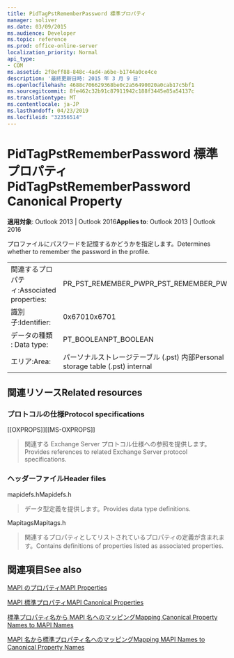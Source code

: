 ```yaml
---
title: PidTagPstRememberPassword 標準プロパティ
manager: soliver
ms.date: 03/09/2015
ms.audience: Developer
ms.topic: reference
ms.prod: office-online-server
localization_priority: Normal
api_type:
- COM
ms.assetid: 2f8eff88-848c-4ad4-a6be-b1744a0ce4ce
description: '最終更新日時: 2015 年 3 月 9 日'
ms.openlocfilehash: 4688c706629368be0c2a56490020a0cab17c5bf1
ms.sourcegitcommit: 8fe462c32b91c87911942c188f3445e85a54137c
ms.translationtype: MT
ms.contentlocale: ja-JP
ms.lasthandoff: 04/23/2019
ms.locfileid: "32356514"
---
```

# <a name="pidtagpstrememberpassword-canonical-property"></a><span data-ttu-id="edf79-103">PidTagPstRememberPassword 標準プロパティ</span><span class="sxs-lookup"><span data-stu-id="edf79-103">PidTagPstRememberPassword Canonical Property</span></span>

  
  
<span data-ttu-id="edf79-104">**適用対象**: Outlook 2013 | Outlook 2016</span><span class="sxs-lookup"><span data-stu-id="edf79-104">**Applies to**: Outlook 2013 | Outlook 2016</span></span> 
  
<span data-ttu-id="edf79-105">プロファイルにパスワードを記憶するかどうかを指定します。</span><span class="sxs-lookup"><span data-stu-id="edf79-105">Determines whether to remember the password in the profile.</span></span>
  
|||
|:-----|:-----|
|<span data-ttu-id="edf79-106">関連するプロパティ:</span><span class="sxs-lookup"><span data-stu-id="edf79-106">Associated properties:</span></span>  <br/> |<span data-ttu-id="edf79-107">PR_PST_REMEMBER_PW</span><span class="sxs-lookup"><span data-stu-id="edf79-107">PR_PST_REMEMBER_PW</span></span>  <br/> |
|<span data-ttu-id="edf79-108">識別子:</span><span class="sxs-lookup"><span data-stu-id="edf79-108">Identifier:</span></span>  <br/> |<span data-ttu-id="edf79-109">0x6701</span><span class="sxs-lookup"><span data-stu-id="edf79-109">0x6701</span></span>  <br/> |
|<span data-ttu-id="edf79-110">データの種類 : </span><span class="sxs-lookup"><span data-stu-id="edf79-110">Data type:</span></span>  <br/> |<span data-ttu-id="edf79-111">PT_BOOLEAN</span><span class="sxs-lookup"><span data-stu-id="edf79-111">PT_BOOLEAN</span></span>  <br/> |
|<span data-ttu-id="edf79-112">エリア:</span><span class="sxs-lookup"><span data-stu-id="edf79-112">Area:</span></span>  <br/> |<span data-ttu-id="edf79-113">パーソナルストレージテーブル (.pst) 内部</span><span class="sxs-lookup"><span data-stu-id="edf79-113">Personal storage table (.pst) internal</span></span>  <br/> |
   
## <a name="related-resources"></a><span data-ttu-id="edf79-114">関連リソース</span><span class="sxs-lookup"><span data-stu-id="edf79-114">Related resources</span></span>

### <a name="protocol-specifications"></a><span data-ttu-id="edf79-115">プロトコルの仕様</span><span class="sxs-lookup"><span data-stu-id="edf79-115">Protocol specifications</span></span>

<span data-ttu-id="edf79-116">[[OXPROPS]]</span><span class="sxs-lookup"><span data-stu-id="edf79-116">[[MS-OXPROPS]]</span></span> 
  
> <span data-ttu-id="edf79-117">関連する Exchange Server プロトコル仕様への参照を提供します。</span><span class="sxs-lookup"><span data-stu-id="edf79-117">Provides references to related Exchange Server protocol specifications.</span></span>
    
### <a name="header-files"></a><span data-ttu-id="edf79-118">ヘッダーファイル</span><span class="sxs-lookup"><span data-stu-id="edf79-118">Header files</span></span>

<span data-ttu-id="edf79-119">mapidefs.h</span><span class="sxs-lookup"><span data-stu-id="edf79-119">Mapidefs.h</span></span>
  
> <span data-ttu-id="edf79-120">データ型定義を提供します。</span><span class="sxs-lookup"><span data-stu-id="edf79-120">Provides data type definitions.</span></span>
    
<span data-ttu-id="edf79-121">Mapitags</span><span class="sxs-lookup"><span data-stu-id="edf79-121">Mapitags.h</span></span>
  
> <span data-ttu-id="edf79-122">関連するプロパティとしてリストされているプロパティの定義が含まれます。</span><span class="sxs-lookup"><span data-stu-id="edf79-122">Contains definitions of properties listed as associated properties.</span></span>
    
## <a name="see-also"></a><span data-ttu-id="edf79-123">関連項目</span><span class="sxs-lookup"><span data-stu-id="edf79-123">See also</span></span>



[<span data-ttu-id="edf79-124">MAPI のプロパティ</span><span class="sxs-lookup"><span data-stu-id="edf79-124">MAPI Properties</span></span>](mapi-properties.md)
  
[<span data-ttu-id="edf79-125">MAPI 標準プロパティ</span><span class="sxs-lookup"><span data-stu-id="edf79-125">MAPI Canonical Properties</span></span>](mapi-canonical-properties.md)
  
[<span data-ttu-id="edf79-126">標準プロパティ名から MAPI 名へのマッピング</span><span class="sxs-lookup"><span data-stu-id="edf79-126">Mapping Canonical Property Names to MAPI Names</span></span>](mapping-canonical-property-names-to-mapi-names.md)
  
[<span data-ttu-id="edf79-127">MAPI 名から標準プロパティ名へのマッピング</span><span class="sxs-lookup"><span data-stu-id="edf79-127">Mapping MAPI Names to Canonical Property Names</span></span>](mapping-mapi-names-to-canonical-property-names.md)

